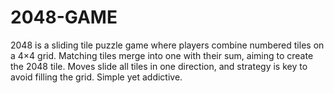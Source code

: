 # 2048-GAME
2048 is a sliding tile puzzle game where players combine numbered tiles on a 4×4 grid. Matching tiles merge into one with their sum, aiming to create the 2048 tile. Moves slide all tiles in one direction, and strategy is key to avoid filling the grid. Simple yet addictive.
